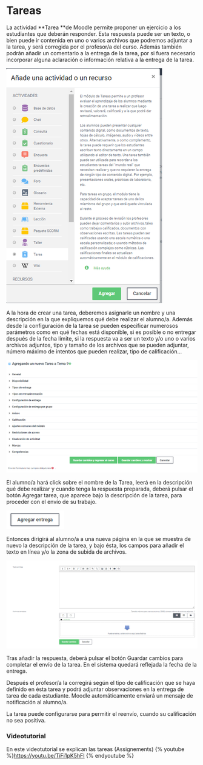 
# Tareas

La actividad **Tarea **de Moodle permite proponer un ejercicio a los estudiantes que deberán responder. Esta respuesta puede ser un texto, o bien puede ir contenida en uno o varios archivos que podremos adjuntar a la tarea, y será corregida por el profesor/a del curso. Además también podrán añadir un comentario a la entrega de la tarea, por si fuera necesario incorporar alguna aclaración o información relativa a la entrega de la tarea.

![](/assets/tarea.PNG)

A la hora de crear una tarea, deberemos asignarle un nombre y una descripción en la que expliquemos qué debe realizar el alumno/a.
Además desde la configuración de la tarea se pueden especificar numerosos parámetros como en qué fechas está disponible, si es posible o no entregar después de la fecha límite, si la respuesta va a ser un texto y/o uno o varios archivos adjuntos, tipo y tamaño de los archivos que se pueden adjuntar, número máximo de intentos que pueden realizar, tipo de calificación...  

![](/assets/confTarea.PNG)

El alumno/a hará click sobre el nombre de la Tarea, leerá en la descripción qué debe realizar y cuando tenga la respuesta preparada, deberá pulsar el botón Agregar tarea, que aparece bajo la descripción de la tarea, para proceder con el envío de su trabajo.

![](/assets/agregarEntrega.PNG)

Entonces dirigirá al alumno/a a una nueva página en la que se muestra de nuevo la descripción de la tarea, y bajo ésta, los campos para añadir el texto en línea y/o la zona de subida de archivos.

![](/assets/texoysubierarchivos.PNG)

Tras añadir la respuesta, deberá pulsar el botón Guardar cambios para completar el envío de la tarea. En el sistema quedará reflejada la fecha de la entrega.

Después el profesor/a la corregirá según el tipo de calificación que se haya definido en ésta tarea y podrá adjuntar observaciones en la entrega de tarea de cada estudiante. Moodle automáticamente enviará un mensaje de notificación al alumno/a. 

La tarea puede configurarse para permitir el reenvío, cuando su calificación no sea positiva.


### Videotutorial

En este videotutorial se explican las tareas (Assignements)
{% youtube %}https://youtu.be/TiFi1pK5hFI {% endyoutube %}
